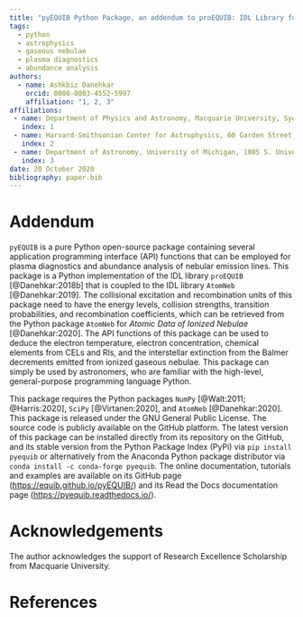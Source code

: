 ```yaml
---
title: "pyEQUIB Python Package, an addendum to proEQUIB: IDL Library for Plasma Diagnostics and Abundance Analysis"
tags:
  - python
  - astrophysics
  - gaseous nebulae
  - plasma diagnostics
  - abundance analysis
authors:
  - name: Ashkbiz Danehkar
    orcid: 0000-0003-4552-5997
    affiliation: "1, 2, 3"
affiliations:
 - name: Department of Physics and Astronomy, Macquarie University, Sydney, NSW 2109, Australia
   index: 1
 - name: Harvard-Smithsonian Center for Astrophysics, 60 Garden Street, Cambridge, MA 02138, USA 
   index: 2
 - name: Department of Astronomy, University of Michigan, 1085 S. University Avenue, Ann Arbor, MI 48109, USA 
   index: 3
date: 20 October 2020
bibliography: paper.bib
---
```


# Addendum

`pyEQUIB` is a pure Python open-source package containing several application programming interface (API) functions that can be employed for plasma diagnostics and abundance analysis of nebular emission lines. This package is a Python implementation of the IDL library `proEQUIB` [@Danehkar:2018b] that is coupled to the IDL library `AtomNeb` [@Danehkar:2019]. The collisional excitation and recombination units of this package need to have the energy levels, collision strengths, transition probabilities, and recombination coefficients, which can be retrieved from the Python package `AtomNeb` for _Atomic Data of Ionized Nebulae_ [@Danehkar:2020]. The API functions of this package can be used to deduce the electron temperature, electron concentration, chemical elements from CELs and Rls, and the interstellar extinction from the Balmer decrements emitted from ionized gaseous nebulae. This package can simply be used by astronomers, who are familiar with the high-level, general-purpose programming language Python.

This package requires the Python packages `NumPy` [@Walt:2011; @Harris:2020], `SciPy` [@Virtanen:2020], and `AtomNeb` [@Danehkar:2020]. This package is released under the GNU General Public License. The source code is publicly available on the GitHub platform. The latest version of this package can be installed directly from its repository on the GitHub, and its stable version from the Python Package Index (PyPi) via ``pip install pyequib`` or alternatively from the Anaconda Python package distributor via ``conda install -c conda-forge pyequib``. The online documentation, tutorials and examples are available on its GitHub page (https://equib.github.io/pyEQUIB/) and its Read the Docs documentation page (https://pyequib.readthedocs.io/).

# Acknowledgements

The author acknowledges the support of Research Excellence Scholarship from Macquarie University.

# References
